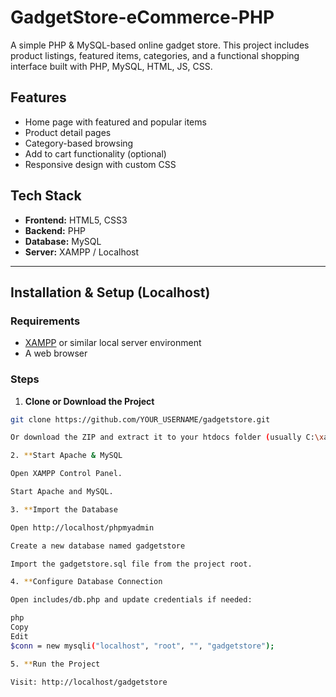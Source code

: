 ﻿# GadgetStore-eCommerce-PHP
 
A simple PHP & MySQL-based online gadget store. This project includes product listings, featured items, categories, and a functional shopping interface built with PHP, MySQL, HTML, JS, CSS.

## Features

- Home page with featured and popular items
- Product detail pages
- Category-based browsing
- Add to cart functionality (optional)
- Responsive design with custom CSS

## Tech Stack

- **Frontend:** HTML5, CSS3
- **Backend:** PHP
- **Database:** MySQL
- **Server:** XAMPP / Localhost


---

## Installation & Setup (Localhost)

### Requirements

- [XAMPP](https://www.apachefriends.org/index.html) or similar local server environment
- A web browser

### Steps

1. **Clone or Download the Project**

```bash
git clone https://github.com/YOUR_USERNAME/gadgetstore.git

Or download the ZIP and extract it to your htdocs folder (usually C:\xampp\htdocs on Windows).

2. **Start Apache & MySQL

Open XAMPP Control Panel.

Start Apache and MySQL.

3. **Import the Database

Open http://localhost/phpmyadmin

Create a new database named gadgetstore

Import the gadgetstore.sql file from the project root.

4. **Configure Database Connection

Open includes/db.php and update credentials if needed:

php
Copy
Edit
$conn = new mysqli("localhost", "root", "", "gadgetstore");

5. **Run the Project

Visit: http://localhost/gadgetstore


